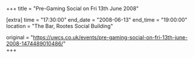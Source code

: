 +++
title = "Pre-Gaming Social on Fri 13th June 2008"

[extra]
time = "17:30:00"
end_date = "2008-06-13"
end_time = "19:00:00"
location = "The Bar, Rootes Social Building"

original = "https://uwcs.co.uk/events/pre-gaming-social-on-fri-13th-june-2008-1474489010486/"    
+++



